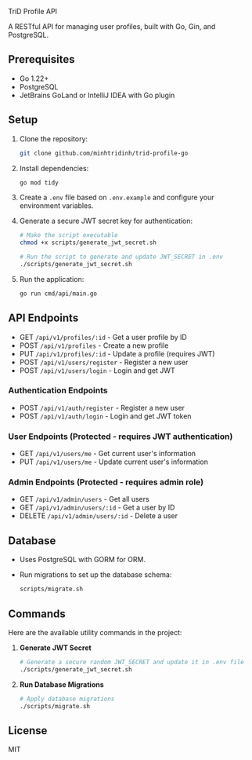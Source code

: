 TriD Profile API

A RESTful API for managing user profiles, built with Go, Gin, and PostgreSQL.

## Prerequisites

- Go 1.22+
- PostgreSQL
- JetBrains GoLand or IntelliJ IDEA with Go plugin

## Setup

1. Clone the repository:

   ```bash
   git clone github.com/minhtridinh/trid-profile-go
   ```

2. Install dependencies:

   ```bash
   go mod tidy
   ```

3. Create a `.env` file based on `.env.example` and configure your environment variables.

4. Generate a secure JWT secret key for authentication:

   ```bash
   # Make the script executable
   chmod +x scripts/generate_jwt_secret.sh
   
   # Run the script to generate and update JWT_SECRET in .env
   ./scripts/generate_jwt_secret.sh
   ```

5. Run the application:

   ```bash
   go run cmd/api/main.go
   ```

## API Endpoints

- GET `/api/v1/profiles/:id` - Get a user profile by ID
- POST `/api/v1/profiles` - Create a new profile
- PUT `/api/v1/profiles/:id` - Update a profile (requires JWT)
- POST `/api/v1/users/register` - Register a new user
- POST `/api/v1/users/login` - Login and get JWT

### Authentication Endpoints

- POST `/api/v1/auth/register` - Register a new user
- POST `/api/v1/auth/login` - Login and get JWT token

### User Endpoints (Protected - requires JWT authentication)

- GET `/api/v1/users/me` - Get current user's information
- PUT `/api/v1/users/me` - Update current user's information

### Admin Endpoints (Protected - requires admin role)

- GET `/api/v1/admin/users` - Get all users
- GET `/api/v1/admin/users/:id` - Get a user by ID
- DELETE `/api/v1/admin/users/:id` - Delete a user

## Database

- Uses PostgreSQL with GORM for ORM.

- Run migrations to set up the database schema:

  ```bash
  scripts/migrate.sh
  ```

## Commands

Here are the available utility commands in the project:

1. **Generate JWT Secret**

   ```bash
   # Generate a secure random JWT_SECRET and update it in .env file
   ./scripts/generate_jwt_secret.sh
   ```

2. **Run Database Migrations**

   ```bash
   # Apply database migrations
   ./scripts/migrate.sh
   ```

## License

MIT

